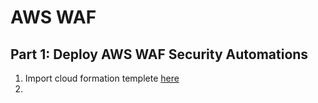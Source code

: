 # AWS WAF

## Part 1: Deploy AWS WAF Security Automations
1. Import cloud formation templete [here](https://docs.aws.amazon.com/solutions/latest/aws-waf-security-automations/deployment.html#step1)
2. 